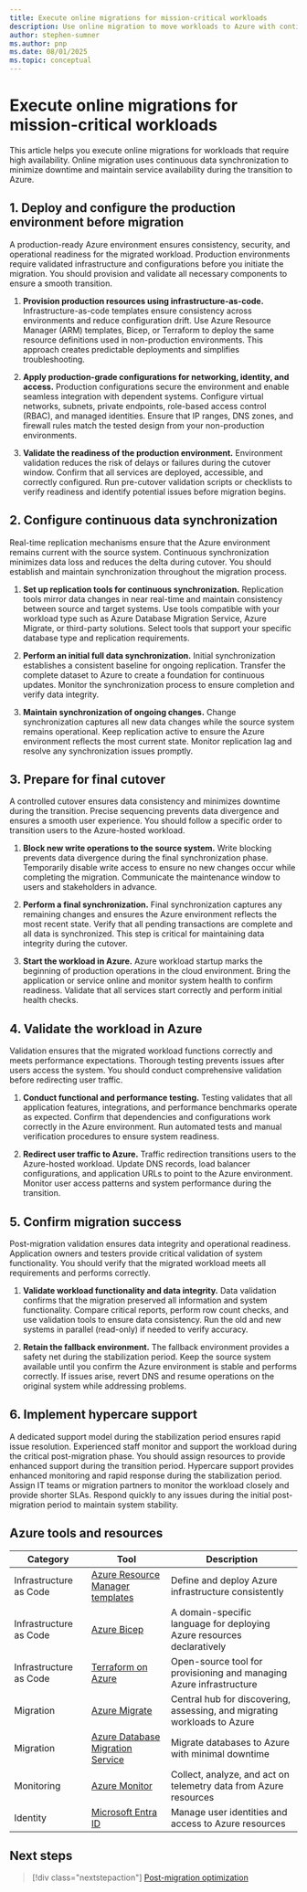 ```yaml
---
title: Execute online migrations for mission-critical workloads
description: Use online migration to move workloads to Azure with continuous data synchronization that minimizes downtime and maintains high availability.
author: stephen-sumner
ms.author: pnp
ms.date: 08/01/2025
ms.topic: conceptual
---
```


# Execute online migrations for mission-critical workloads

This article helps you execute online migrations for workloads that require high availability. Online migration uses continuous data synchronization to minimize downtime and maintain service availability during the transition to Azure.

## 1. Deploy and configure the production environment before migration

A production-ready Azure environment ensures consistency, security, and operational readiness for the migrated workload. Production environments require validated infrastructure and configurations before you initiate the migration. You should provision and validate all necessary components to ensure a smooth transition.

1. **Provision production resources using infrastructure-as-code.** Infrastructure-as-code templates ensure consistency across environments and reduce configuration drift. Use Azure Resource Manager (ARM) templates, Bicep, or Terraform to deploy the same resource definitions used in non-production environments. This approach creates predictable deployments and simplifies troubleshooting.

2. **Apply production-grade configurations for networking, identity, and access.** Production configurations secure the environment and enable seamless integration with dependent systems. Configure virtual networks, subnets, private endpoints, role-based access control (RBAC), and managed identities. Ensure that IP ranges, DNS zones, and firewall rules match the tested design from your non-production environments.

3. **Validate the readiness of the production environment.** Environment validation reduces the risk of delays or failures during the cutover window. Confirm that all services are deployed, accessible, and correctly configured. Run pre-cutover validation scripts or checklists to verify readiness and identify potential issues before migration begins.

## 2. Configure continuous data synchronization

Real-time replication mechanisms ensure that the Azure environment remains current with the source system. Continuous synchronization minimizes data loss and reduces the delta during cutover. You should establish and maintain synchronization throughout the migration process.

1. **Set up replication tools for continuous synchronization.** Replication tools mirror data changes in near real-time and maintain consistency between source and target systems. Use tools compatible with your workload type such as Azure Database Migration Service, Azure Migrate, or third-party solutions. Select tools that support your specific database type and replication requirements.

2. **Perform an initial full data synchronization.** Initial synchronization establishes a consistent baseline for ongoing replication. Transfer the complete dataset to Azure to create a foundation for continuous updates. Monitor the synchronization process to ensure completion and verify data integrity.

3. **Maintain synchronization of ongoing changes.** Change synchronization captures all new data changes while the source system remains operational. Keep replication active to ensure the Azure environment reflects the most current state. Monitor replication lag and resolve any synchronization issues promptly.

## 3. Prepare for final cutover

A controlled cutover ensures data consistency and minimizes downtime during the transition. Precise sequencing prevents data divergence and ensures a smooth user experience. You should follow a specific order to transition users to the Azure-hosted workload.

1. **Block new write operations to the source system.** Write blocking prevents data divergence during the final synchronization phase. Temporarily disable write access to ensure no new changes occur while completing the migration. Communicate the maintenance window to users and stakeholders in advance.

2. **Perform a final synchronization.** Final synchronization captures any remaining changes and ensures the Azure environment reflects the most recent state. Verify that all pending transactions are complete and all data is synchronized. This step is critical for maintaining data integrity during the cutover.

3. **Start the workload in Azure.** Azure workload startup marks the beginning of production operations in the cloud environment. Bring the application or service online and monitor system health to confirm readiness. Validate that all services start correctly and perform initial health checks.

## 4. Validate the workload in Azure

Validation ensures that the migrated workload functions correctly and meets performance expectations. Thorough testing prevents issues after users access the system. You should conduct comprehensive validation before redirecting user traffic.

1. **Conduct functional and performance testing.** Testing validates that all application features, integrations, and performance benchmarks operate as expected. Confirm that dependencies and configurations work correctly in the Azure environment. Run automated tests and manual verification procedures to ensure system readiness.

2. **Redirect user traffic to Azure.** Traffic redirection transitions users to the Azure-hosted workload. Update DNS records, load balancer configurations, and application URLs to point to the Azure environment. Monitor user access patterns and system performance during the transition.

## 5. Confirm migration success

Post-migration validation ensures data integrity and operational readiness. Application owners and testers provide critical validation of system functionality. You should verify that the migrated workload meets all requirements and performs correctly.

1. **Validate workload functionality and data integrity.** Data validation confirms that the migration preserved all information and system functionality. Compare critical reports, perform row count checks, and use validation tools to ensure data consistency. Run the old and new systems in parallel (read-only) if needed to verify accuracy.

2. **Retain the fallback environment.** The fallback environment provides a safety net during the stabilization period. Keep the source system available until you confirm the Azure environment is stable and performs correctly. If issues arise, revert DNS and resume operations on the original system while addressing problems.

## 6. Implement hypercare support

A dedicated support model during the stabilization period ensures rapid issue resolution. Experienced staff monitor and support the workload during the critical post-migration phase. You should assign resources to provide enhanced support during the transition period. Hypercare support provides enhanced monitoring and rapid response during the stabilization period. Assign IT teams or migration partners to monitor the workload closely and provide shorter SLAs. Respond quickly to any issues during the initial post-migration period to maintain system stability.

## Azure tools and resources

| Category | Tool | Description |
|----------|------|-------------|
| Infrastructure as Code | [Azure Resource Manager templates](https://learn.microsoft.com/azure/azure-resource-manager/templates/overview) | Define and deploy Azure infrastructure consistently |
| Infrastructure as Code | [Azure Bicep](https://learn.microsoft.com/azure/azure-resource-manager/bicep/overview) | A domain-specific language for deploying Azure resources declaratively |
| Infrastructure as Code | [Terraform on Azure](https://learn.microsoft.com/azure/developer/terraform/) | Open-source tool for provisioning and managing Azure infrastructure |
| Migration | [Azure Migrate](https://learn.microsoft.com/azure/migrate/migrate-overview) | Central hub for discovering, assessing, and migrating workloads to Azure |
| Migration | [Azure Database Migration Service](https://learn.microsoft.com/azure/dms/dms-overview) | Migrate databases to Azure with minimal downtime |
| Monitoring | [Azure Monitor](https://learn.microsoft.com/azure/azure-monitor/overview) | Collect, analyze, and act on telemetry data from Azure resources |
| Identity | [Microsoft Entra ID](https://learn.microsoft.com/entra/fundamentals/whatis) | Manage user identities and access to Azure resources |

## Next steps

> [!div class="nextstepaction"]
> [Post-migration optimization](post-migration-optimization.md)
